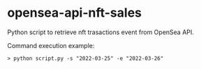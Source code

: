 # opensea-api-nft-sales
Python script to retrieve nft trasactions event from OpenSea API.

Command execution example:
``` 
> python script.py -s "2022-03-25" -e "2022-03-26"
``` 

